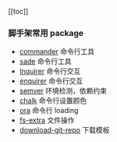 [[toc]]

### 脚手架常用 package

- [commander](https://www.npmjs.com/package/commander) 命令行工具
- [sade](https://www.npmjs.com/package/sade) 命令行工具
- [Inquirer](https://www.npmjs.com/package/inquirer) 命令行交互
- [enquirer](https://www.npmjs.com/package/enquirer) 命令行交互
- [semver](https://www.npmjs.com/package/semver) 环境检测，依赖约束
- [chalk](https://www.npmjs.com/package/chalk) 命令行设置颜色
- [ora](https://www.npmjs.com/package/ora) 命令行 loading
- [fs-extra](https://www.npmjs.com/package/fs-extra) 文件操作
- [download-git-repo](https://www.npmjs.com/package/download-git-repo) 下载模板

